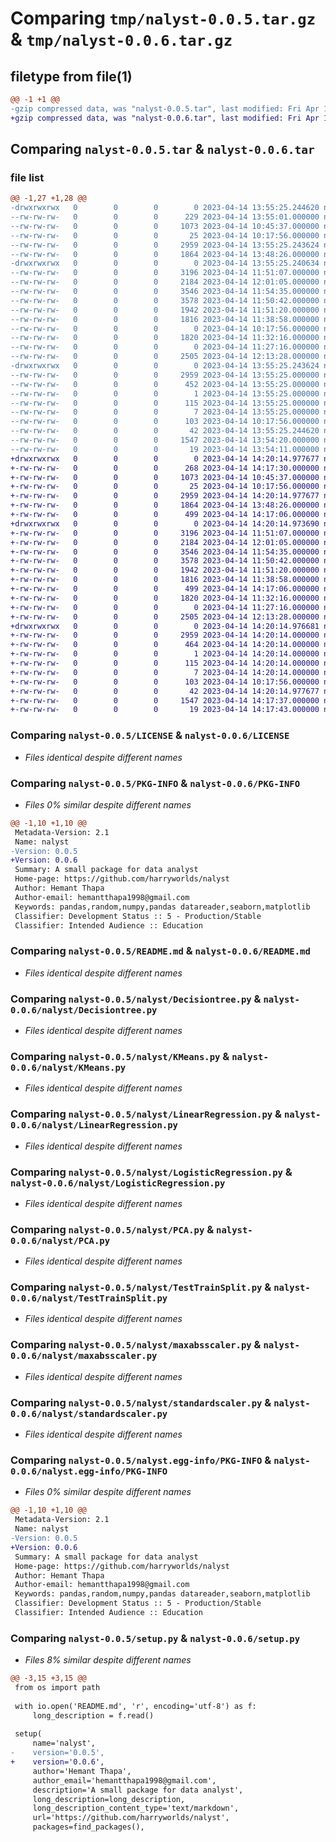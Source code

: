 # Comparing `tmp/nalyst-0.0.5.tar.gz` & `tmp/nalyst-0.0.6.tar.gz`

## filetype from file(1)

```diff
@@ -1 +1 @@
-gzip compressed data, was "nalyst-0.0.5.tar", last modified: Fri Apr 14 13:55:25 2023, max compression
+gzip compressed data, was "nalyst-0.0.6.tar", last modified: Fri Apr 14 14:20:14 2023, max compression
```

## Comparing `nalyst-0.0.5.tar` & `nalyst-0.0.6.tar`

### file list

```diff
@@ -1,27 +1,28 @@
-drwxrwxrwx   0        0        0        0 2023-04-14 13:55:25.244620 nalyst-0.0.5/
--rw-rw-rw-   0        0        0      229 2023-04-14 13:55:01.000000 nalyst-0.0.5/CHANGELOG.txt
--rw-rw-rw-   0        0        0     1073 2023-04-14 10:45:37.000000 nalyst-0.0.5/LICENSE
--rw-rw-rw-   0        0        0       25 2023-04-14 10:17:56.000000 nalyst-0.0.5/MANIFEST.in
--rw-rw-rw-   0        0        0     2959 2023-04-14 13:55:25.243624 nalyst-0.0.5/PKG-INFO
--rw-rw-rw-   0        0        0     1864 2023-04-14 13:48:26.000000 nalyst-0.0.5/README.md
-drwxrwxrwx   0        0        0        0 2023-04-14 13:55:25.240634 nalyst-0.0.5/nalyst/
--rw-rw-rw-   0        0        0     3196 2023-04-14 11:51:07.000000 nalyst-0.0.5/nalyst/Decisiontree.py
--rw-rw-rw-   0        0        0     2184 2023-04-14 12:01:05.000000 nalyst-0.0.5/nalyst/KMeans.py
--rw-rw-rw-   0        0        0     3546 2023-04-14 11:54:35.000000 nalyst-0.0.5/nalyst/LinearRegression.py
--rw-rw-rw-   0        0        0     3578 2023-04-14 11:50:42.000000 nalyst-0.0.5/nalyst/LogisticRegression.py
--rw-rw-rw-   0        0        0     1942 2023-04-14 11:51:20.000000 nalyst-0.0.5/nalyst/PCA.py
--rw-rw-rw-   0        0        0     1816 2023-04-14 11:38:58.000000 nalyst-0.0.5/nalyst/TestTrainSplit.py
--rw-rw-rw-   0        0        0        0 2023-04-14 10:17:56.000000 nalyst-0.0.5/nalyst/__init__.py
--rw-rw-rw-   0        0        0     1820 2023-04-14 11:32:16.000000 nalyst-0.0.5/nalyst/maxabsscaler.py
--rw-rw-rw-   0        0        0        0 2023-04-14 11:27:16.000000 nalyst-0.0.5/nalyst/minmaxscaler.py
--rw-rw-rw-   0        0        0     2505 2023-04-14 12:13:28.000000 nalyst-0.0.5/nalyst/standardscaler.py
-drwxrwxrwx   0        0        0        0 2023-04-14 13:55:25.243624 nalyst-0.0.5/nalyst.egg-info/
--rw-rw-rw-   0        0        0     2959 2023-04-14 13:55:25.000000 nalyst-0.0.5/nalyst.egg-info/PKG-INFO
--rw-rw-rw-   0        0        0      452 2023-04-14 13:55:25.000000 nalyst-0.0.5/nalyst.egg-info/SOURCES.txt
--rw-rw-rw-   0        0        0        1 2023-04-14 13:55:25.000000 nalyst-0.0.5/nalyst.egg-info/dependency_links.txt
--rw-rw-rw-   0        0        0      115 2023-04-14 13:55:25.000000 nalyst-0.0.5/nalyst.egg-info/requires.txt
--rw-rw-rw-   0        0        0        7 2023-04-14 13:55:25.000000 nalyst-0.0.5/nalyst.egg-info/top_level.txt
--rw-rw-rw-   0        0        0      103 2023-04-14 10:17:56.000000 nalyst-0.0.5/pyproject.toml
--rw-rw-rw-   0        0        0       42 2023-04-14 13:55:25.244620 nalyst-0.0.5/setup.cfg
--rw-rw-rw-   0        0        0     1547 2023-04-14 13:54:20.000000 nalyst-0.0.5/setup.py
--rw-rw-rw-   0        0        0       19 2023-04-14 13:54:11.000000 nalyst-0.0.5/version.py
+drwxrwxrwx   0        0        0        0 2023-04-14 14:20:14.977677 nalyst-0.0.6/
+-rw-rw-rw-   0        0        0      268 2023-04-14 14:17:30.000000 nalyst-0.0.6/CHANGELOG.txt
+-rw-rw-rw-   0        0        0     1073 2023-04-14 10:45:37.000000 nalyst-0.0.6/LICENSE
+-rw-rw-rw-   0        0        0       25 2023-04-14 10:17:56.000000 nalyst-0.0.6/MANIFEST.in
+-rw-rw-rw-   0        0        0     2959 2023-04-14 14:20:14.977677 nalyst-0.0.6/PKG-INFO
+-rw-rw-rw-   0        0        0     1864 2023-04-14 13:48:26.000000 nalyst-0.0.6/README.md
+-rw-rw-rw-   0        0        0      499 2023-04-14 14:17:06.000000 nalyst-0.0.6/__init__.py
+drwxrwxrwx   0        0        0        0 2023-04-14 14:20:14.973690 nalyst-0.0.6/nalyst/
+-rw-rw-rw-   0        0        0     3196 2023-04-14 11:51:07.000000 nalyst-0.0.6/nalyst/Decisiontree.py
+-rw-rw-rw-   0        0        0     2184 2023-04-14 12:01:05.000000 nalyst-0.0.6/nalyst/KMeans.py
+-rw-rw-rw-   0        0        0     3546 2023-04-14 11:54:35.000000 nalyst-0.0.6/nalyst/LinearRegression.py
+-rw-rw-rw-   0        0        0     3578 2023-04-14 11:50:42.000000 nalyst-0.0.6/nalyst/LogisticRegression.py
+-rw-rw-rw-   0        0        0     1942 2023-04-14 11:51:20.000000 nalyst-0.0.6/nalyst/PCA.py
+-rw-rw-rw-   0        0        0     1816 2023-04-14 11:38:58.000000 nalyst-0.0.6/nalyst/TestTrainSplit.py
+-rw-rw-rw-   0        0        0      499 2023-04-14 14:17:06.000000 nalyst-0.0.6/nalyst/__init__.py
+-rw-rw-rw-   0        0        0     1820 2023-04-14 11:32:16.000000 nalyst-0.0.6/nalyst/maxabsscaler.py
+-rw-rw-rw-   0        0        0        0 2023-04-14 11:27:16.000000 nalyst-0.0.6/nalyst/minmaxscaler.py
+-rw-rw-rw-   0        0        0     2505 2023-04-14 12:13:28.000000 nalyst-0.0.6/nalyst/standardscaler.py
+drwxrwxrwx   0        0        0        0 2023-04-14 14:20:14.976681 nalyst-0.0.6/nalyst.egg-info/
+-rw-rw-rw-   0        0        0     2959 2023-04-14 14:20:14.000000 nalyst-0.0.6/nalyst.egg-info/PKG-INFO
+-rw-rw-rw-   0        0        0      464 2023-04-14 14:20:14.000000 nalyst-0.0.6/nalyst.egg-info/SOURCES.txt
+-rw-rw-rw-   0        0        0        1 2023-04-14 14:20:14.000000 nalyst-0.0.6/nalyst.egg-info/dependency_links.txt
+-rw-rw-rw-   0        0        0      115 2023-04-14 14:20:14.000000 nalyst-0.0.6/nalyst.egg-info/requires.txt
+-rw-rw-rw-   0        0        0        7 2023-04-14 14:20:14.000000 nalyst-0.0.6/nalyst.egg-info/top_level.txt
+-rw-rw-rw-   0        0        0      103 2023-04-14 10:17:56.000000 nalyst-0.0.6/pyproject.toml
+-rw-rw-rw-   0        0        0       42 2023-04-14 14:20:14.977677 nalyst-0.0.6/setup.cfg
+-rw-rw-rw-   0        0        0     1547 2023-04-14 14:17:37.000000 nalyst-0.0.6/setup.py
+-rw-rw-rw-   0        0        0       19 2023-04-14 14:17:43.000000 nalyst-0.0.6/version.py
```

### Comparing `nalyst-0.0.5/LICENSE` & `nalyst-0.0.6/LICENSE`

 * *Files identical despite different names*

### Comparing `nalyst-0.0.5/PKG-INFO` & `nalyst-0.0.6/PKG-INFO`

 * *Files 0% similar despite different names*

```diff
@@ -1,10 +1,10 @@
 Metadata-Version: 2.1
 Name: nalyst
-Version: 0.0.5
+Version: 0.0.6
 Summary: A small package for data analyst
 Home-page: https://github.com/harryworlds/nalyst
 Author: Hemant Thapa
 Author-email: hemantthapa1998@gmail.com
 Keywords: pandas,random,numpy,pandas datareader,seaborn,matplotlib
 Classifier: Development Status :: 5 - Production/Stable
 Classifier: Intended Audience :: Education
```

### Comparing `nalyst-0.0.5/README.md` & `nalyst-0.0.6/README.md`

 * *Files identical despite different names*

### Comparing `nalyst-0.0.5/nalyst/Decisiontree.py` & `nalyst-0.0.6/nalyst/Decisiontree.py`

 * *Files identical despite different names*

### Comparing `nalyst-0.0.5/nalyst/KMeans.py` & `nalyst-0.0.6/nalyst/KMeans.py`

 * *Files identical despite different names*

### Comparing `nalyst-0.0.5/nalyst/LinearRegression.py` & `nalyst-0.0.6/nalyst/LinearRegression.py`

 * *Files identical despite different names*

### Comparing `nalyst-0.0.5/nalyst/LogisticRegression.py` & `nalyst-0.0.6/nalyst/LogisticRegression.py`

 * *Files identical despite different names*

### Comparing `nalyst-0.0.5/nalyst/PCA.py` & `nalyst-0.0.6/nalyst/PCA.py`

 * *Files identical despite different names*

### Comparing `nalyst-0.0.5/nalyst/TestTrainSplit.py` & `nalyst-0.0.6/nalyst/TestTrainSplit.py`

 * *Files identical despite different names*

### Comparing `nalyst-0.0.5/nalyst/maxabsscaler.py` & `nalyst-0.0.6/nalyst/maxabsscaler.py`

 * *Files identical despite different names*

### Comparing `nalyst-0.0.5/nalyst/standardscaler.py` & `nalyst-0.0.6/nalyst/standardscaler.py`

 * *Files identical despite different names*

### Comparing `nalyst-0.0.5/nalyst.egg-info/PKG-INFO` & `nalyst-0.0.6/nalyst.egg-info/PKG-INFO`

 * *Files 0% similar despite different names*

```diff
@@ -1,10 +1,10 @@
 Metadata-Version: 2.1
 Name: nalyst
-Version: 0.0.5
+Version: 0.0.6
 Summary: A small package for data analyst
 Home-page: https://github.com/harryworlds/nalyst
 Author: Hemant Thapa
 Author-email: hemantthapa1998@gmail.com
 Keywords: pandas,random,numpy,pandas datareader,seaborn,matplotlib
 Classifier: Development Status :: 5 - Production/Stable
 Classifier: Intended Audience :: Education
```

### Comparing `nalyst-0.0.5/setup.py` & `nalyst-0.0.6/setup.py`

 * *Files 8% similar despite different names*

```diff
@@ -3,15 +3,15 @@
 from os import path
 
 with io.open('README.md', 'r', encoding='utf-8') as f:
     long_description = f.read()
 
 setup(
     name='nalyst',
-    version='0.0.5',
+    version='0.0.6',
     author='Hemant Thapa',
     author_email='hemantthapa1998@gmail.com',
     description='A small package for data analyst',
     long_description=long_description,
     long_description_content_type='text/markdown',
     url='https://github.com/harryworlds/nalyst',
     packages=find_packages(),
```

